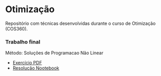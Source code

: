 # Otimização
Repositório com técnicas desenvolvidas durante o curso de Otimização (COS360).

### Trabalho final
 Método:
    Soluções de Programacao Não Linear
    
   * [Exercício PDF](COS360__Trabalho__2020.pdf)
   * [Resolução Nootebook](OTM.ipynb)
   
